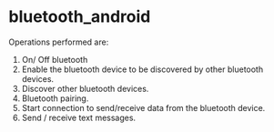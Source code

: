 # bluetooth_android
Operations performed are:
1. On/ Off bluetooth
2. Enable the bluetooth device to be discovered by other bluetooth devices.
3. Discover other bluetooth devices.
4. Bluetooth pairing.
5. Start connection to send/receive data from the bluetooth device.
6. Send / receive text messages.
